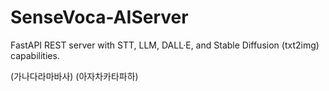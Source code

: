 # SenseVoca-AIServer
FastAPI REST server with STT, LLM, DALL·E, and Stable Diffusion (txt2img) capabilities.

(가나다라마바사)
(아자차카타파하)